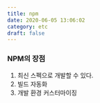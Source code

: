 ```yaml
---
title: npm
date: 2020-06-05 13:06:02
category: etc
draft: false
---
```


### NPM의 장점

1. 최신 스펙으로 개발할 수 있다.
2. 빌드 자동화
3. 개발 환경 커스터마이징
